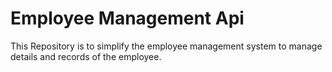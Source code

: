 # Employee Management Api
 This Repository is to simplify the employee management system to manage details and records of the employee.
